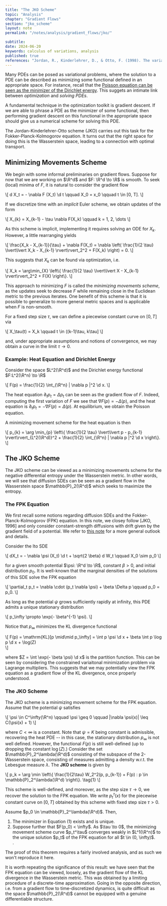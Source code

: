 ```yaml
---
title: "The JKO Scheme"
topic: "Analysis"
chapter: "Gradient Flows"
section: "jko_scheme"
layout: note
permalink: "/notes/analysis/gradient_flows/jko/"

subtitle: 
date: 2024-06-20
keywords: calculus of variations, analysis
published: true
references: "Jordan, R., Kinderlehrer, D., & Otto, F. (1998). The variational formulation of the Fokker--Planck equation. SIAM journal on mathematical analysis, 29(1), 1-17.; Hamfeldt, B. (2019) Gradient flows in the Wasserstein metric. https://www.youtube.com/watch?v=zzGBxAqJV0Q"
---
```


Many PDEs can be posed as variational problems, where the solution to a PDE can be described as minimizing some functional defined in an appropriate space. For instance, recall that the <a href="../../variational_calculus/euler_lagrange/">Poisson equation can be seen as the minimizer of the Dirichlet energy</a>. This suggets an intimate link between *optimization* and *solving PDEs*.

A fundamental technique in the optimization toolkit is gradient descent. If we are able to phrase a PDE as the minimizer of some functional, then performing gradient descent on this functional in the appropriate space should give us a numerical scheme for solving this PDE.

The Jordan-Kinderlehrer-Otto scheme (JKO) carries out this task for the Fokker-Planck-Kolmogorov equation. It turns out that the right space for doing this is the Wasserstein space, leading to a connection with optimal transport.

## Minimizing Movements Scheme

We begin with some informal preliminaries on gradient flows. Suppose for now that we are working on $\R^d$ and $F: \R^d \to \R$ is smooth. To seek (local) minima of $F$, it is natural to consider the gradient flow

\\[
d X_t = - \nabla F (X_t) \d t \qquad X_0 = x_0 \qquad t \in [0, T].
\\]

If we discretize time with an *implicit* Euler scheme, we obtain updates of the form

\\[
X_{k} = X_{k-1} - \tau \nabla F(X_k) \qquad k = 1, 2, \dots
\\]

As this scheme is implicit, implementing it requires solving an ODE for $X_k$. However, a little rearranging yields

\\[
\frac{X_k - X_{k-1}}{\tau} + \nabla F(X_t) = \nabla \left( \frac{1}{2 \tau} \lvert\lvert X_k - X_{k-1} \rvert\rvert_2^2 + F(X_k) \right) = 0.
\\]

This suggests that $X_k$ can be found via optimization, i.e.

\\[
X_k = \arg\min_{X} \left\\{ \frac{1}{2 \tau} \lvert\lvert X - X_{k-1} \rvert\rvert_2^2 + F(X) \right\\}.
\\]

This approach to minimizing $F$ is called the *minimizing movements scheme*, as the updates seek to decrease $F$ while remaining close in the Euclidean metric to the previous iterates. One benefit of this scheme is that it is possible to generalize to more general metric spaces and is applicable when $F$ is non-smooth.

For a fixed step size $\tau$, we can define a piecewise constant curve on $[0, T]$ via

\\[
X_\tau(t) = X_k \qquad t \in ((k-1)\tau, k\tau]
\\]

and, under appropriate assumptions and notions of convergence, we may obtain a curve in the limit $\tau \to 0$. 

### Example: Heat Equation and Dirichlet Energy

Consider the space $L^2(\R^d)$ and the Dirichlet energy functional $F:L^2(\R^n) \to \R$

\\[
F(p) = \frac{1}{2} \int_{\R^n} | \nabla p |^2 \d x.
\\]

The heat equation $\partial_t p_t = \Delta p_t$ can be seen as the gradient flow of $F$. Indeed, computing the first variation of $F$ we see that $\nabla F(p) = - \Delta(p)$, and the heat equation is $\partial_t p_t = - \nabla F(p) = \Delta (p)$. At equilibrium, we obtain the Poisson equation. 

A minimizing movement scheme for the heat equation is then

\\[
p_{k} = \arg \min_{p} \left\\{ \frac{1}{2 \tau} \lvert\lvert p - p_{k-1} \rvert\rvert_{L^2(\R^d)}^2 + \frac{1}{2} \int_{\R^n} | \nabla p |^2 \d x \right\\}. 
\\]


## The JKO Scheme

The JKO scheme can be viewed as a minimizing movements scheme for the negative differential entropy under the Wasserstein metric. In other words, we will see that diffusion SDEs can be seen as a gradient flow in the Wasserstein space $\mathbb{P}_2(\R^d)$ which seeks to maximize the entropy.

### The FPK Equation

We first recall some notions regarding diffusion SDEs and the Fokker-Planck-Kolmogorov (FPK) equation. In this note, we closey follow [JKO, 1996] and only consider constant-strength diffusions with drift given by the gradient field of a potential. We refer to <a href="../pde/fpk/">this note</a> for a more general outlook and details.

Consider the Ito SDE

\\[
dX_t = - \nabla \psi (X_t) \d t + \sqrt{2 \beta} d W_t \qquad X_0 \sim p_0
\\]

for a given smooth potential $\psi: \R^d \to \R$, constant $\beta > 0$, and initial distribution $p_0$. It is well-known that the marginal densities of the solutions of this SDE solve the FPK equation

\\[
\partial_t p_t = \nabla \cdot (p_t \nabla \psi) + \beta \Delta p \qquad p_0 = p_0.
\\]

As long as the potential $\psi$ grows sufficiently rapidly at infinity, this PDE admits a unique stationary distribution

\\[
p_\infty \propto \exp(- \beta^{-1} \psi).
\\]

Notice that $p_\infty$ minimizes the KL divergence functional

\\[
F(p) = \mathrm{KL}[p \mid\mid p_\infty] = \int p \psi \d x + \beta \int p \log p \d x + \log(Z)  
\\]

where $Z = \int \exp(- \beta \psi) \d x$ is the partition function. This can be seen by considering the constrained variaitonal minimization problem via Lagrange multipliers. This suggests that we may potentially view the FPK equation as a gradient flow of the KL divergence, once properly understood.

### The JKO Scheme

The JKO scheme is a minimizing movement scheme for the FPK equation. Assume that the potential $\psi$ satisfies

\\[
\psi \in C^\infty(\R^n) \qquad \psi \geq 0 \qquad |\nabla \psi(x)| \leq C(\psi(x) + 1)
\\]

where $C < \infty$ is a constant. Note that $\psi = K$ being constant is admissible, recovering the heat PDE -- in this case, the stationary distribution $p_\infty$ is not well defined. However, the functional $F(p)$ is still well-defined (up to dropping the constant $\log(Z)$.) Consider the set $\mathbb{P}_2^\lambda(\R^d)$ consisting of the subspace of the 2-Wasserstein space, consisting of measures admitting a density w.r.t. the Lebesgue measure $\lambda$. The **JKO scheme** is given by

\\[
p_k = \arg \min \left\\{ \frac{1}{2\tau} W_2^2(p, p_{k-1}) + F(p) : p \in \mathbb{P}_2^\lambda(\R^d) \right\\}. \tag{1}
\\]

This scheme is well-defined, and moreover, as the step size $\tau \to 0$, we recover the solution to the FPK equation. We write $p_t^\tau(x)$ for the piecewise constant curve on $[0, T]$ obtained by this scheme with fixed step size $\tau > 0$. 

<div class='theorem' name='JKO Scheme Converges to Solution of the FPK Equation'>
Assume $p_0 \in \mathbb{P}_2^\lambda(\R^d)$. Then,
<ol>
    <li> The minimizer in Equation (1) exists and is unique. </li>
    <li> Suppose further that $F(p_0) < \infty$. As $\tau \to 0$, the minimizing movement scheme curve $p_t^\tau$ converges weakly in $L^1(\R^n)$ to the unique solution $p_t$ of the FPK equation for all $t \in (0, \infty)$.  </li>.
</ol>
</div>

The proof of this theorem requires a fairly involved analysis, and as such we won't reproduce it here. 

It is worth repeating the significance of this result: we have seen that the FPK equation can be viewed, loosely, as the gradient flow of the KL divergence in the Wasserstein metric. This was obtained by a limiting procedure of a discrete-time approximation. Going in the opposite direction, i.e. from a gradient flow to time-discretized dynamics, is quite difficult as the space $\mathbb{P}_2(\R^d)$ cannot be equipped with a genuine differentiable structure. 
